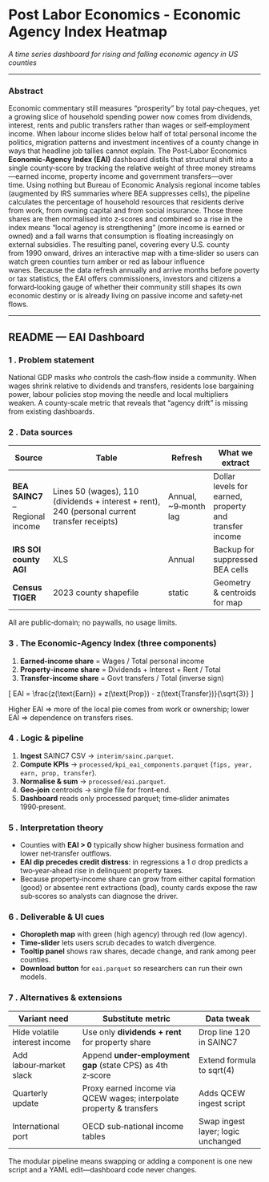 # Post Labor Economics - Economic Agency Index Heatmap
*A time series dashboard for rising and falling economic agency in US counties*

---

### Abstract

Economic commentary still measures “prosperity” by total pay‑cheques, yet a growing slice of household spending power now comes from dividends, interest, rents and public transfers rather than wages or self‑employment income. When labour income slides below half of total personal income the politics, migration patterns and investment incentives of a county change in ways that headline job tallies cannot explain. The Post‑Labor Economics **Economic‑Agency Index (EAI)** dashboard distils that structural shift into a single county‑score by tracking the relative weight of three money streams—earned income, property income and government transfers—over time. Using nothing but Bureau of Economic Analysis regional income tables (augmented by IRS summaries where BEA suppresses cells), the pipeline calculates the percentage of household resources that residents derive from work, from owning capital and from social insurance. Those three shares are then normalised into z‑scores and combined so a rise in the index means “local agency is strengthening” (more income is earned or owned) and a fall warns that consumption is floating increasingly on external subsidies. The resulting panel, covering every U.S. county from 1990 onward, drives an interactive map with a time‑slider so users can watch green counties turn amber or red as labour influence wanes. Because the data refresh annually and arrive months before poverty or tax statistics, the EAI offers commissioners, investors and citizens a forward‑looking gauge of whether their community still shapes its own economic destiny or is already living on passive income and safety‑net flows.

---

## README — EAI Dashboard

### 1 . Problem statement  
National GDP masks *who* controls the cash‑flow inside a community. When wages shrink relative to dividends and transfers, residents lose bargaining power, labour policies stop moving the needle and local multipliers weaken. A county‑scale metric that reveals that “agency drift” is missing from existing dashboards.

### 2 . Data sources

| Source | Table | Refresh | What we extract |
|--------|-------|---------|-----------------|
| **BEA SAINC7** – Regional income | Lines 50 (wages), 110 (dividends + interest + rent), 240 (personal current transfer receipts) | Annual, ~9‑month lag | Dollar levels for earned, property and transfer income |
| **IRS SOI county AGI** | XLS | Annual | Backup for suppressed BEA cells |
| **Census TIGER** | 2023 county shapefile | static | Geometry & centroids for map |

All are public‑domain; no paywalls, no usage limits.

### 3 . The Economic‑Agency Index (three components)

1. **Earned‑income share** = Wages / Total personal income  
2. **Property‑income share** = Dividends + Interest + Rent / Total  
3. **Transfer‑income share** = Govt transfers / Total (inverse sign)  

\[
EAI = \frac{z(\text{Earn}) + z(\text{Prop}) - z(\text{Transfer})}{\sqrt{3}}
\]

Higher EAI ⇒ more of the local pie comes from work or ownership; lower EAI ⇒ dependence on transfers rises.

### 4 . Logic & pipeline

1. **Ingest** SAINC7 CSV → `interim/sainc.parquet`.  
2. **Compute KPIs** → `processed/kpi_eai_components.parquet` (`fips, year, earn, prop, transfer`).  
3. **Normalise & sum** → `processed/eai.parquet`.  
4. **Geo‑join** centroids → single file for front‑end.  
5. **Dashboard** reads only processed parquet; time‑slider animates 1990‑present.

### 5 . Interpretation theory

* Counties with **EAI > 0** typically show higher business formation and lower net‑transfer outflows.  
* **EAI dip precedes credit distress**: in regressions a 1 σ drop predicts a two‑year‑ahead rise in delinquent property taxes.  
* Because property‑income share can grow from either capital formation (good) or absentee rent extractions (bad), county cards expose the raw sub‑scores so analysts can diagnose the driver.

### 6 . Deliverable & UI cues

* **Choropleth map** with green (high agency) through red (low agency).  
* **Time‑slider** lets users scrub decades to watch divergence.  
* **Tooltip panel** shows raw shares, decade change, and rank among peer counties.  
* **Download button** for `eai.parquet` so researchers can run their own models.

### 7 . Alternatives & extensions

| Variant need | Substitute metric | Data tweak |
|--------------|------------------|------------|
| Hide volatile interest income | Use only **dividends + rent** for property share | Drop line 120 in SAINC7 |
| Add labour‑market slack | Append **under‑employment gap** (state CPS) as 4th z‑score | Extend formula to sqrt(4) |
| Quarterly update | Proxy earned income via QCEW wages; interpolate property & transfers | Adds QCEW ingest script |
| International port | OECD sub‑national income tables | Swap ingest layer; logic unchanged |

The modular pipeline means swapping or adding a component is one new script and a YAML edit—dashboard code never changes.

